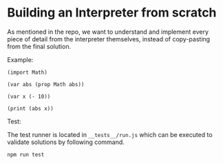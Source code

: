 # Building an Interpreter from scratch

As mentioned in the repo, we want to understand and implement every piece of detail from the interpreter themselves, instead of copy-pasting from the final solution.

Example:

```eva
(import Math)

(var abs (prop Math abs))

(var x (- 10))

(print (abs x))
```

Test:

The test runner is located in `__tests__/run.js` which can be executed to validate solutions by following command.

```shell
npm run test
```
